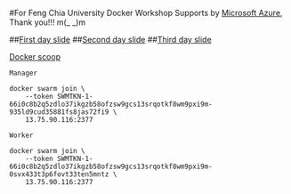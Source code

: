 #For Feng Chia University Docker Workshop
Supports by [Microsoft Azure](https://portal.azure.com/), Thank you!!! m(_ _)m

##[First day slide](https://goo.gl/f1yO0d)
##[Second day slide](https://goo.gl/rnQpPn)
##[Third day slide](https://goo.gl/xAOMqa)

[Docker scoop](http://docker-software-inc.scoop.it/t/docker-by-docker)

```
Manager

docker swarm join \
    --token SWMTKN-1-66i0c8b2q5zdlo37ikgzb58ofzsw9gcs13srqotkf8wm9pxi9m-935ld9cud35881fs8jas72fi9 \
    13.75.90.116:2377

Worker

docker swarm join \
    --token SWMTKN-1-66i0c8b2q5zdlo37ikgzb58ofzsw9gcs13srqotkf8wm9pxi9m-0svx433t3p6fovt33ten5mntz \
    13.75.90.116:2377
```
